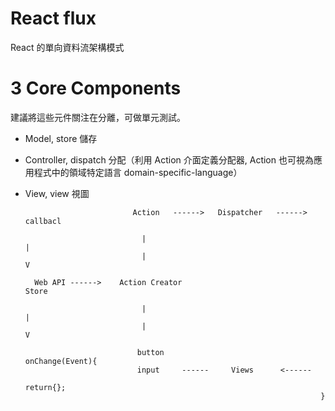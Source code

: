 # React flux
React 的單向資料流架構模式

# 3 Core Components

建議將這些元件關注在分離，可做單元測試。

* Model, store 儲存

* Controller, dispatch 分配（利用 Action 介面定義分配器, Action 也可視為應用程式中的領域特定語言 domain-specific-language）

* View, view 視圖


                              Action   ------>   Dispatcher   ------>   callbacl

                                |                                           |
                                |                                           V

        Web API ------>    Action Creator                                 Store

                                |                                           |
                                |                                           V

                               button                                    onChange(Event){
                               input     ------     Views      <------          
                                                                          return{};
                                                                        }
                                                                        
                                                                        
                                                                        
                                                                        
